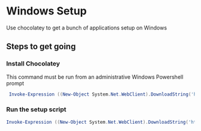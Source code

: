 # Windows Setup

Use chocolatey to get a bunch of applications setup on Windows

## Steps to get going

### Install Chocolatey

This command must be run from an administrative Windows Powershell prompt

```ps1
 Invoke-Expression ((New-Object System.Net.WebClient).DownloadString('https://raw.githubusercontent.com/mapitman/windows-setup/master/install-chocolatey.ps1'))
```

### Run the setup script

```ps1
Invoke-Expression ((New-Object System.Net.WebClient).DownloadString('https://raw.githubusercontent.com/mapitman/windows-setup/master/setup.ps1'))
```

